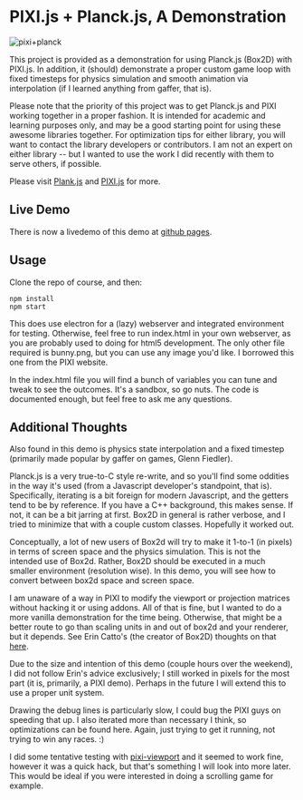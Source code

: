# PIXI.js + Planck.js, A Demonstration

![pixi+planck](https://github.com/dacatchman/pixi-planckjs-demo/screenshot.png)

This project is provided as a demonstration for using Planck.js (Box2D) with PIXI.js.  In addition, it (should) demonstrate a proper custom game loop with fixed timesteps for physics simulation and smooth animation via interpolation (if I learned anything from gaffer, that is).

Please note that the priority of this project was to get Planck.js and PIXI working together in a proper fashion.  It is intended for academic and learning purposes only, and may be a good starting point for using these awesome libraries together.  For optimization tips for either library, you will want to contact the library developers or contributors.  I am not an expert on either library -- but I wanted to use the work I did recently with them to serve others, if possible.

Please visit [Plank.js](https://github.com/shakiba/planck.js/) and [PIXI.js](https://github.com/pixijs/pixi.js) for more.

## Live Demo

There is now a livedemo of this demo at [github pages](https://dacatchman.github.io/pixi-planckjs-demo/).

## Usage

Clone the repo of course, and then:

```
npm install
npm start
```

This does use electron for a (lazy) webserver and integrated environment for testing.  Otherwise, feel free to run index.html in your own webserver, as you are probably used to doing for html5 development.  The only other file required is bunny.png, but you can use any image you'd like.  I borrowed this one from the PIXI website.

In the index.html file you will find a bunch of variables you can tune and tweak to see the outcomes.  It's a sandbox, so go nuts.  The code is documented enough, but feel free to ask me any questions.

## Additional Thoughts

Also found in this demo is physics state interpolation and a fixed timestep (primarily made popular by gaffer on games, Glenn Fiedler).

Planck.js is a very true-to-C style re-write, and so you'll find some oddities in the way it's used (from a Javascript developer's standpoint, that is).  Specifically, iterating is a bit foreign for modern Javascript, and the getters tend to be by reference.  If you have a C++ background, this makes sense.  If not, it can be a bit jarring at first.  Box2D in general is rather verbose, and I tried to minimize that with a couple custom classes.  Hopefully it worked out.

Conceptually, a lot of new users of Box2d will try to make it 1-to-1 (in pixels) in terms of screen space and the physics simulation.  This is not the intended use of Box2d.  Rather, Box2D should be executed in a much smaller environment (resolution wise).  In this demo, you will see how to convert between box2d space and screen space.

I am unaware of a way in PIXI to modify the viewport or projection matrices without hacking it or using addons.  All of that is fine, but I wanted to do a more vanilla demonstration for the time being.  Otherwise, that might be a better route to go than scaling units in and out of box2d and your renderer, but it depends.  See Erin Catto's (the creator of Box2D) thoughts on that [here](https://box2d.org/2011/12/pixels/).

Due to the size and intention of this demo (couple hours over the weekend), I did not follow Erin's advice exclusively; I still worked in pixels for the most part (it is, primarily, a PIXI demo).  Perhaps in the future I will extend this to use a proper unit system.

Drawing the debug lines is particularly slow, I could bug the PIXI guys on speeding that up.  I also iterated more than necessary I think, so optimizations can be found here.  Again, just trying to get it running, not trying to win any races. :)

I did some tentative testing with [pixi-viewport](https://github.com/davidfig/pixi-viewport/) and it seemed to work fine, however it was a quick hack, but that's something I will look into more later.  This would be ideal if you were interested in doing a scrolling game for example.